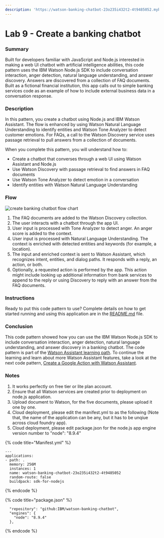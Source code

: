 ```yaml
---
description: 'https://watson-banking-chatbot-23o235i432t2-4t9485052.mybluemix.net/'
---
```


# Lab 9 - Create a banking chatbot

### Summary <a id="summary"></a>

Built for developers familiar with JavaScript and Node.js interested in making a web UI chatbot with artificial intelligence abilities, this code pattern uses the IBM Watson Node.js SDK to include conversation interaction, anger detection, natural language understanding, and answer discovery. Answers are discovered from a collection of FAQ documents. Built as a fictional financial institution, this app calls out to simple banking services code as an example of how to include external business data in a conversation response.

### Description <a id="description"></a>

In this pattern, you create a chatbot using Node.js and IBM Watson Assistant. The flow is enhanced by using Watson Natural Language Understanding to identify entities and Watson Tone Analyzer to detect customer emotions. For FAQs, a call to the Watson Discovery service uses passage retrieval to pull answers from a collection of documents.

When you complete this pattern, you will understand how to:

* Create a chatbot that converses through a web UI using Watson Assistant and Node.js
* Use Watson Discovery with passage retrieval to find answers in FAQ documents
* Use Watson Tone Analyzer to detect emotion in a conversation
* Identify entities with Watson Natural Language Understanding

### Flow <a id="flow"></a>

![create banking chatbot flow chart](https://developer.ibm.com/developer/patterns/create-cognitive-banking-chatbot/images/Create-a-banking-chatbot.png)

1. The FAQ documents are added to the Watson Discovery collection.
2. The user interacts with a chatbot through the app UI.
3. User input is processed with Tone Analyzer to detect anger. An anger score is added to the context.
4. User input is processed with Natural Language Understanding. The context is enriched with detected entities and keywords \(for example, a location\).
5. The input and enriched context is sent to Watson Assistant, which recognizes intent, entities, and dialog paths. It responds with a reply, an action, or both.
6. Optionally, a requested action is performed by the app. This action might include looking up additional information from bank services to append to the reply or using Discovery to reply with an answer from the FAQ documents.

### Instructions <a id="instructions"></a>

Ready to put this code pattern to use? Complete details on how to get started running and using this application are in the [README.md](https://github.com/IBM/watson-banking-chatbot/blob/master/README.md) file.

### Conclusion <a id="conclusion"></a>

This code pattern showed how you can use the IBM Watson Node.js SDK to include conversation interaction, anger detection, natural language understanding, and answer discovery in a banking chatbot. The code pattern is part of the [Watson Assistant learning path](https://developer.ibm.com/series/learning-path-watson-assistant/). To continue the learning and learn about more Watson Assistant features, take a look at the next code pattern, [Create a Google Action with Watson Assistant](https://developer.ibm.com/patterns/create-an-agent-for-rental-car-reservations/).

### Notes <a id="conclusion"></a>

1. It works perfectly on free tier or lite plan account.
2. Ensure that all Watson services are created prior to deployment on node.js application.
3. Upload document to Watson, for the five documents, please upload it one by one.
4. Cloud deployment, please edit the manifest.yml to as the following \(Note that, the name of the application can be any, but it has to be unqiue across cloud foundry app\).
5. Cloud deployment, please edit package.json for the node.js app engine version number to "node": "8.9.4"

{% code title="Manifest.yml" %}
```text
---
applications:
- path: .
  memory: 256M
  instances: 1
  name: watson-banking-chatbot-23o235i432t2-4t9485052
  random-route: false
  buildpack: sdk-for-nodejs
```
{% endcode %}

{% code title="package.json" %}
```text
  "repository": "github:IBM/watson-banking-chatbot",
  "engines": {
    "node": "8.9.4"
  },
```
{% endcode %}

